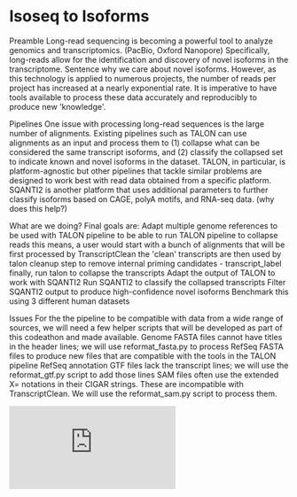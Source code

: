 # Isoseq to Isoforms
Preamble
Long-read sequencing is becoming a powerful tool to analyze genomics and transcriptomics. (PacBio, Oxford Nanopore) Specifically, long-reads allow for the identification and discovery of novel isoforms in the transcriptome. Sentence why we care about novel isoforms. However, as this technology is applied to numerous projects, the number of reads per project has increased at a nearly exponential rate. It is imperative to have tools available to process these data accurately and reproducibly to produce new 'knowledge'.

Pipelines
One issue with processing long-read sequences is the large number of alignments. 
Existing pipelines such as TALON can use alignments as an input and process them to (1) collapse what can be considered the same transcript isoforms, and (2) classify the collapsed set to indicate known and novel isoforms in the dataset. TALON, in particular, is platform-agnostic but other pipelines that tackle similar problems are designed to work best with read data obtained from a specific platform. 
SQANTI2 is another platform that uses additional parameters to further classify isoforms based on CAGE, polyA motifs, and RNA-seq data. (why does this help?)

What are we doing?
Final goals are:
Adapt multiple genome references to be used with TALON pipeline
to be able to run TALON pipeline to collapse reads
this means, a user would start with a bunch of alignments that will be first processed by TranscriptClean 
the 'clean' transcripts are then used by talon cleanup step to remove internal priming candidates - transcript_label
finally, run talon to collapse the transcripts 
Adapt the output of TALON to work with SQANTI2
Run SQANTI2 to classify the collapsed transcripts 
Filter SQANTI2 output to produce high-confidence novel isoforms
Benchmark this using 3 different human datasets

Issues
For the the pipeline to be compatible with data from a wide range of sources, we will need a few helper scripts that will be developed as part of this codeathon and made available. 
Genome FASTA files cannot have titles in the header lines; we will use reformat_fasta.py to process RefSeq FASTA files to produce new files that are compatible with the tools in the TALON pipeline 
RefSeq annotation GTF files lack the transcript lines; we will use the reformat_gtf.py script to add those lines
SAM files often use the extended X= notations in their CIGAR strings. These are incompatible with TranscriptClean. We will use the reformat_sam.py script to process them. 


![alt tag](https://github.com/NCBI-Codeathons/airbending_isoseq/files/4325511/Pipeline.1.pdf)
